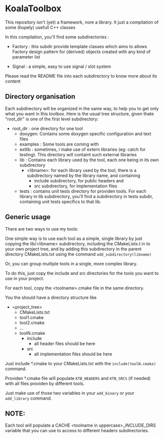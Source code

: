 KoalaToolbox
============

This repository isn't (yet) a framework, nore a library. It just a compilation of
some (hopely) usefull C++ classes

In this compilation, you'll find some subdirectories :

- Factory : this subdir provide template classes which aims to allows Factory
design pattern for (derived) objects created with any kind of parameter list

- Signal : a simple, easy to use signal / slot system

Please read the README file into each subdirectory to know more about its content

Directory organisation
----------------------
Each subdirectory will be organized in the same way, to help you to get
only what you want in this toolbox.  Here is the usual tree structure,
given thate "root_dir" is one of the first level subdirectory:

* root_dir : one directory for one tool
    * doxygen: Contains some doxygen specific configuration and text files
    * examples : Some tools are coming with
    * extlib : sometimes, i make use of extern libraries (eg: catch for
      testing).  This directory will containt such external libraries
    * lib : Contains each library used by the tool, each one being in its
      own subdirectory
        * &lt;libname&gt;: for each library used by the tool, there is a
           subdirectory named by the library name, and containing
          * include subdirectory, for public headers and
          * src subdirectory, for implementation files
    * tests : contains unit tests directory for providen tools.  For each
      library in lib subdirectory, you'll find a subdirectory in tests
      subdir, containing unit tests specifics to that lib.

Generic usage
-------------

There are two ways to use my tools:

One simple way is to use each tool as a simple, single library by just
copying the lib/&lt;libname&gt; subdirectory, including
the CMakeLists.t in to your own project tree, and by adding this
subdirectory in the parent directory CMakeLists.txt using the command
`add_subdirectory(libname)`

Or, you can group multiple tools in a single, more complex library.

To do this, just copy the include and src directories for the tools you
want to use in your project.

For each tool, copy the &lt;toolname&gt;.cmake file in the same directory.

You the should have a directory structure like

* &lt;project_tree&gt;
    * CMakeLists.txt
    * tool1.cmake
    * tool2.cmake
    * ...
    * toolN.cmake
        * include
            * all header files should be here
        * src
            * all implementation files should be here

Just include *.cmake to your CMakeLists.txt with the `include(toolN.cmake)`
command.

Providen *.cmake file will populate `KTB_HEADERS` and `KTB_SRCS` (if needed)
with all files providen by different tools.

Just make use of those two variables in your `add_binary` or your `add_library`
command.

NOTE:
-----
Each tool will populate a CACHE &lt;toolname in uppercase&gt;_INCLUDE_DIRS
variable that you can use to access to different headers subdirectories.
